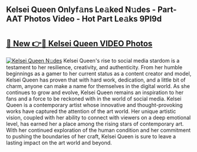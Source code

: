 ## Kelsei Queen Onlyf𝚊ns Le𝚊ked N𝚞des - Part-AAT Photos Video - Hot Part Le𝚊ks 9PI9d

# <h2><a href="http://ab4769.deff.icu/?id=Kelsei+Queen">🔗 New 👉🔴 Kelsei Queen VIDEO Photos</a></h2>

[![Kelsei Queen N𝚞des](https://i.imgur.com/rIISA9y.gif)](http://ab4769.deff.icu/?id=Kelsei+Queen)
Kelsei Queen's rise to social media stardom is a testament to her resilience, creativity, and authenticity. From her humble beginnings as a gamer to her current status as a content creator and model, Kelsei Queen has proven that with hard work, dedication, and a little bit of charm, anyone can make a name for themselves in the digital world. As she continues to grow and evolve, Kelsei Queen remains an inspiration to her fans and a force to be reckoned with in the world of social media. Kelsei Queen is a contemporary artist whose innovative and thought-provoking works have captured the attention of the art world. Her unique artistic vision, coupled with her ability to connect with viewers on a deep emotional level, has earned her a place among the rising stars of contemporary art. With her continued exploration of the human condition and her commitment to pushing the boundaries of her craft, Kelsei Queen is sure to leave a lasting impact on the art world and beyond.
